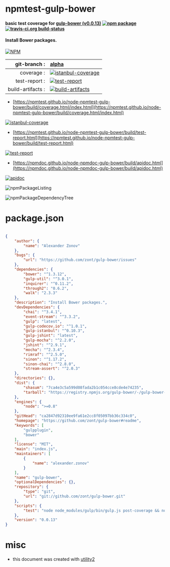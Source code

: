 # npmtest-gulp-bower

#### basic test coverage for  [gulp-bower (v0.0.13)](https://github.com/zont/gulp-bower#readme)  [![npm package](https://img.shields.io/npm/v/npmtest-gulp-bower.svg?style=flat-square)](https://www.npmjs.org/package/npmtest-gulp-bower) [![travis-ci.org build-status](https://api.travis-ci.org/npmtest/node-npmtest-gulp-bower.svg)](https://travis-ci.org/npmtest/node-npmtest-gulp-bower)

#### Install Bower packages.

[![NPM](https://nodei.co/npm/gulp-bower.png?downloads=true&downloadRank=true&stars=true)](https://www.npmjs.com/package/gulp-bower)

| git-branch : | [alpha](https://github.com/npmtest/node-npmtest-gulp-bower/tree/alpha)|
|--:|:--|
| coverage : | [![istanbul-coverage](https://npmtest.github.io/node-npmtest-gulp-bower/build/coverage.badge.svg)](https://npmtest.github.io/node-npmtest-gulp-bower/build/coverage.html/index.html)|
| test-report : | [![test-report](https://npmtest.github.io/node-npmtest-gulp-bower/build/test-report.badge.svg)](https://npmtest.github.io/node-npmtest-gulp-bower/build/test-report.html)|
| build-artifacts : | [![build-artifacts](https://npmtest.github.io/node-npmtest-gulp-bower/glyphicons_144_folder_open.png)](https://github.com/npmtest/node-npmtest-gulp-bower/tree/gh-pages/build)|

- [https://npmtest.github.io/node-npmtest-gulp-bower/build/coverage.html/index.html](https://npmtest.github.io/node-npmtest-gulp-bower/build/coverage.html/index.html)

[![istanbul-coverage](https://npmtest.github.io/node-npmtest-gulp-bower/build/screenCapture.buildCi.browser.%252Ftmp%252Fbuild%252Fcoverage.lib.html.png)](https://npmtest.github.io/node-npmtest-gulp-bower/build/coverage.html/index.html)

- [https://npmtest.github.io/node-npmtest-gulp-bower/build/test-report.html](https://npmtest.github.io/node-npmtest-gulp-bower/build/test-report.html)

[![test-report](https://npmtest.github.io/node-npmtest-gulp-bower/build/screenCapture.buildCi.browser.%252Ftmp%252Fbuild%252Ftest-report.html.png)](https://npmtest.github.io/node-npmtest-gulp-bower/build/test-report.html)

- [https://npmdoc.github.io/node-npmdoc-gulp-bower/build/apidoc.html](https://npmdoc.github.io/node-npmdoc-gulp-bower/build/apidoc.html)

[![apidoc](https://npmdoc.github.io/node-npmdoc-gulp-bower/build/screenCapture.buildCi.browser.%252Ftmp%252Fbuild%252Fapidoc.html.png)](https://npmdoc.github.io/node-npmdoc-gulp-bower/build/apidoc.html)

![npmPackageListing](https://npmtest.github.io/node-npmtest-gulp-bower/build/screenCapture.npmPackageListing.svg)

![npmPackageDependencyTree](https://npmtest.github.io/node-npmtest-gulp-bower/build/screenCapture.npmPackageDependencyTree.svg)



# package.json

```json

{
    "author": {
        "name": "Alexander Zonov"
    },
    "bugs": {
        "url": "https://github.com/zont/gulp-bower/issues"
    },
    "dependencies": {
        "bower": "^1.3.12",
        "gulp-util": "^3.0.1",
        "inquirer": "^0.11.2",
        "through2": "0.6.2",
        "walk": "2.3.3"
    },
    "description": "Install Bower packages.",
    "devDependencies": {
        "chai": "^3.4.1",
        "event-stream": "^3.3.2",
        "gulp": "latest",
        "gulp-codecov.io": "^1.0.1",
        "gulp-istanbul": "^0.10.3",
        "gulp-jshint": "latest",
        "gulp-mocha": "^2.2.0",
        "jshint": "^2.9.1",
        "mocha": "^2.3.4",
        "rimraf": "^2.5.0",
        "sinon": "^1.17.2",
        "sinon-chai": "^2.8.0",
        "stream-assert": "^2.0.3"
    },
    "directories": {},
    "dist": {
        "shasum": "7ca4e3c5a599d08fada2b1c054cce8cde4e74235",
        "tarball": "https://registry.npmjs.org/gulp-bower/-/gulp-bower-0.0.13.tgz"
    },
    "engines": {
        "node": ">=0.8"
    },
    "gitHead": "ca2847d92310ee9fa61e2cc8f05097bb36c334c0",
    "homepage": "https://github.com/zont/gulp-bower#readme",
    "keywords": [
        "gulpplugin",
        "bower"
    ],
    "license": "MIT",
    "main": "index.js",
    "maintainers": [
        {
            "name": "alexander.zonov"
        }
    ],
    "name": "gulp-bower",
    "optionalDependencies": {},
    "repository": {
        "type": "git",
        "url": "git://github.com/zont/gulp-bower.git"
    },
    "scripts": {
        "test": "node node_modules/gulp/bin/gulp.js post-coverage && node node_modules/gulp/bin/gulp.js lint"
    },
    "version": "0.0.13"
}
```



# misc
- this document was created with [utility2](https://github.com/kaizhu256/node-utility2)
